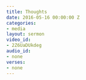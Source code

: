 ```yaml
---
title: Thoughts
date: 2016-05-16 00:00:00 Z
categories:
- media
layout: sermon
video_id:
- 2Z6UaDUkdeg
audio_id:
- none
verses:
- none
---
```


